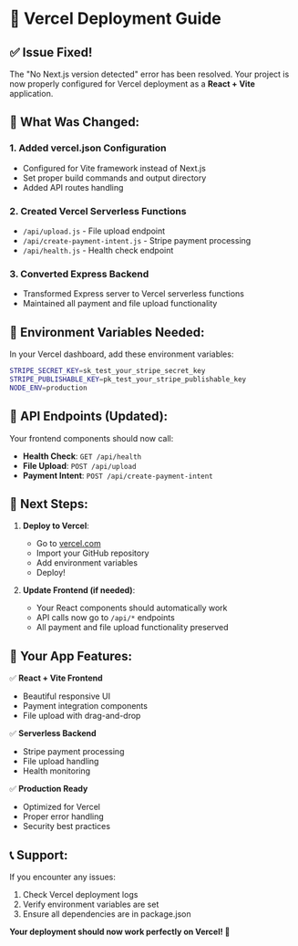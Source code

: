 # 🚀 Vercel Deployment Guide

## ✅ Issue Fixed!

The "No Next.js version detected" error has been resolved. Your project is now properly configured for Vercel deployment as a **React + Vite** application.

## 📁 What Was Changed:

### 1. **Added vercel.json Configuration**
- Configured for Vite framework instead of Next.js
- Set proper build commands and output directory
- Added API routes handling

### 2. **Created Vercel Serverless Functions**
- `/api/upload.js` - File upload endpoint
- `/api/create-payment-intent.js` - Stripe payment processing
- `/api/health.js` - Health check endpoint

### 3. **Converted Express Backend**
- Transformed Express server to Vercel serverless functions
- Maintained all payment and file upload functionality

## 🔧 Environment Variables Needed:

In your Vercel dashboard, add these environment variables:

```bash
STRIPE_SECRET_KEY=sk_test_your_stripe_secret_key
STRIPE_PUBLISHABLE_KEY=pk_test_your_stripe_publishable_key
NODE_ENV=production
```

## 📡 API Endpoints (Updated):

Your frontend components should now call:

- **Health Check**: `GET /api/health`
- **File Upload**: `POST /api/upload`
- **Payment Intent**: `POST /api/create-payment-intent`

## 🎯 Next Steps:

1. **Deploy to Vercel**:
   - Go to [vercel.com](https://vercel.com)
   - Import your GitHub repository
   - Add environment variables
   - Deploy!

2. **Update Frontend (if needed)**:
   - Your React components should automatically work
   - API calls now go to `/api/*` endpoints
   - All payment and file upload functionality preserved

## 🚀 Your App Features:

✅ **React + Vite Frontend**
- Beautiful responsive UI
- Payment integration components
- File upload with drag-and-drop

✅ **Serverless Backend**
- Stripe payment processing
- File upload handling
- Health monitoring

✅ **Production Ready**
- Optimized for Vercel
- Proper error handling
- Security best practices

## 📞 Support:

If you encounter any issues:
1. Check Vercel deployment logs
2. Verify environment variables are set
3. Ensure all dependencies are in package.json

**Your deployment should now work perfectly on Vercel! 🎉**